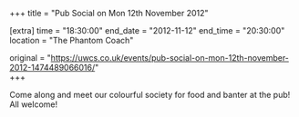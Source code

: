+++
title = "Pub Social on Mon 12th November 2012"

[extra]
time = "18:30:00"
end_date = "2012-11-12"
end_time = "20:30:00"
location = "The Phantom Coach"

original = "https://uwcs.co.uk/events/pub-social-on-mon-12th-november-2012-1474489066016/"    
+++

Come along and meet our colourful society for food and banter at the pub\! All welcome\!

